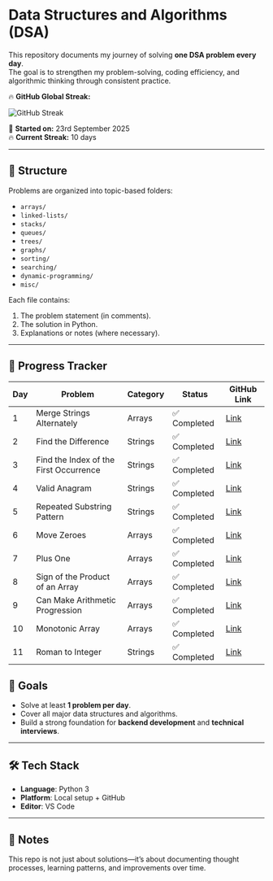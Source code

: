 # Data Structures and Algorithms (DSA)

This repository documents my journey of solving **one DSA problem every day**.  
The goal is to strengthen my problem-solving, coding efficiency, and algorithmic thinking through consistent practice.

🔥 **GitHub Global Streak:**  

![GitHub Streak](https://streak-stats.demolab.com?user=Mortoti&theme=dark&hide_border=true)

📅 **Started on:** 23rd September 2025  
🔥 **Current Streak:** 10 days


---

## 📌 Structure
Problems are organized into topic-based folders:
- `arrays/`
- `linked-lists/`
- `stacks/`
- `queues/`
- `trees/`
- `graphs/`
- `sorting/`
- `searching/`
- `dynamic-programming/`
- `misc/`

Each file contains:
1. The problem statement (in comments).
2. The solution in Python.
3. Explanations or notes (where necessary).

---

## 🚀 Progress Tracker

| Day | Problem                                | Category | Status        | GitHub Link                                                   |
|-----|-----------------------------------------|----------|---------------|--------------------------------------------------------------|
| 1   | Merge Strings Alternately               | Arrays   | ✅ Completed  | [Link](arrays-and-strings/merge-strings-alternately.py)      |
| 2   | Find the Difference                     | Strings  | ✅ Completed  | [Link](arrays-and-strings/find-the-difference.py)            |
| 3   | Find the Index of the First Occurrence  | Strings  | ✅ Completed  | [Link](arrays-and-strings/index-of-first-occurrence.py)      |
| 4   | Valid Anagram                           | Strings  | ✅ Completed  | [Link](arrays-and-strings/valid-anagram.py)                  |
| 5   | Repeated Substring Pattern              | Strings  | ✅ Completed  | [Link](arrays-and-strings/repeated-substring-pattern.py)     |
| 6   | Move Zeroes                             | Arrays   | ✅ Completed  | [Link](arrays-and-strings/move-zeroes.py)                    |
| 7   | Plus One                                | Arrays   | ✅ Completed  | [Link](arrays-and-strings/plus-one.py)                       |
| 8   | Sign of the Product of an Array         | Arrays   | ✅ Completed  | [Link](arrays-and-strings/sign-of-the-product-of-an-array.py)|
| 9   | Can Make Arithmetic Progression         | Arrays   | ✅ Completed  | [Link](arrays-and-strings/can-make-arithmetic-progression.py)|
| 10  | Monotonic Array                         | Arrays   | ✅ Completed  | [Link](arrays-and-strings/monotonic-array.py)                |
| 11  | Roman to Integer                        | Strings  | ✅ Completed  | [Link](arrays-and-strings/roman-to-integer.py)               |




## 🎯 Goals
- Solve at least **1 problem per day**.
- Cover all major data structures and algorithms.
- Build a strong foundation for **backend development** and **technical interviews**.

---

## 🛠️ Tech Stack
- **Language**: Python 3
- **Platform**: Local setup + GitHub
- **Editor**: VS Code

---

## 📖 Notes
This repo is not just about solutions—it’s about documenting thought processes, learning patterns, and improvements over time.
